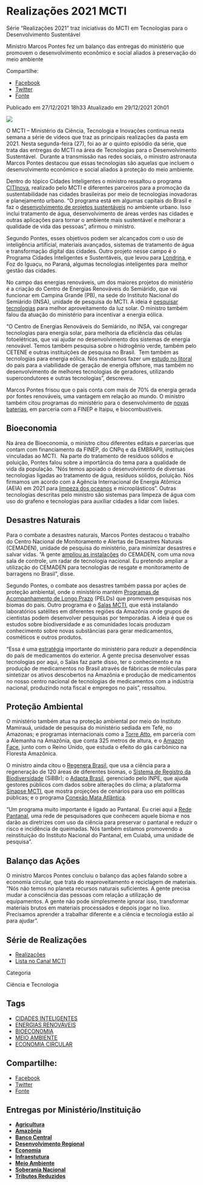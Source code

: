 
# Realizações 2021 MCTI

Série “Realizações 2021” traz iniciativas do MCTI em Tecnologias para o Desenvolvimento Sustentável

Ministro Marcos Pontes fez um balanço das entregas do ministério que promovem o desenvolvimento econômico e social aliados à preservação do meio ambiente

Compartilhe: 
 - [Facebook](http://www.facebook.com/sharer.php?u=https://www.gov.br/mcti/pt-br/acompanhe-o-mcti/noticias/2021/12/serie-201crealizacoes-2021201d-traz-iniciativas-do-mcti-em-tecnologias-para-o-desenvolvimento-sustentavel "Facebook") 
 - [Twitter](https://twitter.com/share?text=S%C3%A9rie%20%E2%80%9CRealiza%C3%A7%C3%B5es%202021%E2%80%9D%20traz%20iniciativas%20do%20MCTI%20em%20Tecnologias%20para%20o%20Desenvolvimento%20Sustent%C3%A1vel&url=https://www.gov.br/mcti/resolveuid/6fbdb3d05179412caffca39fcfa5bc93 "Twitter") 
 - [Fonte](https://www.gov.br/mcti/pt-br/acompanhe-o-mcti/noticias/2021/12/serie-201crealizacoes-2021201d-traz-iniciativas-do-mcti-em-tecnologias-para-o-desenvolvimento-sustentavel "ir para fonte")

Publicado em 27/12/2021 18h33 Atualizado em 29/12/2021 20h01

![ ](https://www.gov.br/mcti/pt-br/acompanhe-o-mcti/noticias/2021/12/serie-201crealizacoes-2021201d-traz-iniciativas-do-mcti-em-tecnologias-para-o-desenvolvimento-sustentavel/fullbanner_tec_desen_sust.png/@@images/a114e974-3020-4f11-838e-bdc1d615bcde.png)

O MCTI – Ministério da Ciência, Tecnologia e Inovações continua nesta semana a série de vídeos que traz as principais realizações da pasta em 2021. Nesta segunda-feira (27), foi ao ar o quinto episódio da série, que trata das entregas do MCTI na área de Tecnologias para o Desenvolvimento Sustentável.  Durante a transmissão nas redes sociais, o ministro astronauta Marcos Pontes destacou que essas tecnologias são aquelas que incluem o desenvolvimento econômico e social aliados à proteção do meio ambiente.  
  
Dentro do tópico Cidades Inteligentes o ministro ressaltou o programa [CITInova](https://citinova.mctic.gov.br/), realizado pelo MCTI e diferentes parceiros para a promoção da sustentabilidade nas cidades brasileiras por meio de tecnologias inovadoras e planejamento urbano. “O programa está em algumas capitais do Brasil e faz o [desenvolvimento de projetos sustentáveis](https://www.gov.br/cgcl/clima/noticias/citinova-promove-sustentabilidade-em-cidades-brasileiras) no ambiente urbano. Isso inclui tratamento de água, desenvolvimento de áreas verdes nas cidades e outras aplicações para tornar o ambiente mais sustentável e melhorar a qualidade de vida das pessoas”, afirmou o ministro.  
  
Segundo Pontes, esses objetivos podem ser alcançados com o uso de inteligência artificial, materiais avançados, sistemas de tratamento de água e transformação digital das cidades. Outro projeto nesse campo é o Programa Cidades Inteligentes e Sustentáveis, que levou para [Londrina](https://www.gov.br/mcti/pt-br/acompanhe-o-mcti/noticias/2021/09/ministro-participa-de-inauguracao-da-primeira-rua-inteligente-do-pais), e Foz do Iguaçu, no Paraná, algumas tecnologias inteligentes para  melhor gestão das cidades.  
  
No campo das energias renováveis, um dos maiores projetos do ministério é a criação do Centro de Energias Renováveis do Semiárido, que vai funcionar em Campina Grande (PB), na sede do Instituto Nacional do Semiárido (INSA), unidade de pesquisa do MCTI. A ideia é [pesquisar tecnologias](https://renovasemiarido.insa.gov.br/) para melhor aproveitamento da luz solar. O ministro também falou da atuação do ministério para incentivar a energia eólica.  
  
“O Centro de Energias Renováveis do Semiárido, no INSA, vai congregar tecnologias para energia solar, para melhoria da eficiência das células fotoelétricas, que vai ajudar no desenvolvimento dos sistemas de energia renovável. Temos também pesquisa sobre o hidrogênio verde, também pelo CETENE e outras instituições de pesquisa no Brasil.  Tem também as tecnologias para energia eólica. Nós mandamos fazer um [estudo no litoral](https://www.gov.br/06/mcti-fara-estudo-sobre-potencial-eolico-de-parte-da-costa-brasileira) do país para a viabilidade de geração de energia offshore, mas também no desenvolvimento de melhores tecnologias de geradores, utilizando supercondutores e outras tecnologias”, descreveu.  
  
Marcos Pontes frisou que o país conta com mais de 70% da energia gerada por fontes renováveis, uma vantagem em relação ao mundo. O ministro também citou programas do ministério para o desenvolvimento de [novas baterias](http://www.finep.gov.br/noticias/todas-noticias/6101-finep-marca-presenca-em-visita-tecnica-a-usina-hidreletrica-de-itaipu), em parceria com a FINEP e Itaipu, e biocombustíveis.

## Bioeconomia

Na área de Bioeconomia, o ministro citou diferentes editais e parcerias que contam com financiamento da FINEP, do CNPq e da EMBRAPII, instituições vinculadas ao MCTI.  Na parte do tratamento de resíduos sólidos e poluição, Pontes falou sobre a importância do tema para a qualidade de vida da população. “Nós temos apoiado o desenvolvimento de diversas tecnologias ligadas ao tratamento de água, resíduos sólidos, poluição. Nós firmamos um acordo com a Agência Internacional de Energia Atômica (AEIA) em 2021 para [limpeza dos oceanos](https://www.gov.br/07/mcti-e-aiea-discutem-projeto-para-reduzir-poluicao-no-mar) e microplásticos”. Outras tecnologias descritas pelo ministro são sistemas para limpeza de água com uso do grafeno e tecnologias para auxiliar cidades a lidar com lixões.  

## Desastres Naturais

Para o combate a desastres naturais, Marcos Pontes destacou o trabalho do Centro Nacional de Monitoramento e Alertas de Desastres Naturais (CEMADEN), unidade de pesquisa do ministério, para minimizar desastres e salvar vidas. “A gente [ampliou as instalações](https://www.gov.br/rede-mcti/cemaden/conteudo/noticias-cemaden/ministro-do-mcti-inaugura-novas-instalacoes-e-radar-meteorologico-no-evento-de-celebracao-aos-10-anos-do-cemaden) do CEMADEN, com uma nova sala de controle, um radar de tecnologia nacional. Eu pretendo ampliar a utilização do CEMADEN para tecnologias de resgate e monitoramento de barragens no Brasil”, disse.  
  
Segundo Pontes, o combate aos desastres também passa por ações de proteção ambiental, onde o ministério mantém [Programas de Acompanhamento de Longo Prazo](https://www.gov.br/cnpq/pt-br/acesso-a-informacao/acoes-e-programas/programas/peld) (PELDs) que promovem pesquisas nos biomas do país. Outro programa é o [Salas MCTI](https://www.gov.br/09/mcti-entrega-laboratorios-satelites-para-regiao-amazonica), que está instalando laboratórios satélites em diferentes regiões da Amazônia onde grupos de cientistas podem desenvolver pesquisas por temporadas. A ideia é que os estudos sobre biodiversidade e as comunidades locais produzam conhecimento sobre novas substâncias para gerar medicamentos, cosméticos e outros produtos.  
  
“Essa é uma [estratégia](https://www.gov.br/06/estrategia-do-ministerio-visa-transformar-pesquisas-na-area-de-remedios-em-novos-tratamentos) importante do ministério para reduzir a dependência do país de medicamentos do exterior. A gente precisa desenvolver essas tecnologias por aqui, o Salas faz parte disso, ter o conhecimento e na produção de medicamentos no Brasil através de fábricas de moléculas para sintetizar os ativos descobertos na Amazônia e produção de medicamentos no nosso centro nacional de tecnologias de medicamentos com a indústria nacional, produzindo nota fiscal e empregos no país”, ressaltou.  
  
## Proteção Ambiental

O ministério também atua na proteção ambiental por meio do Instituto Mamirauá, unidade de pesquisa do ministério sediada em Tefé, no Amazonas; e programas internacionais como a [Torre Atto](https://www.attoproject.org/pt/), em parceria com a Alemanha na Amazônia, que conta 325 metros de altura, e o [Amazon Face](https://amazonface.inpa.gov.br/), junto com o Reino Unido, que estuda o efeito do gás carbônico na Floresta Amazônica.  
  
O ministro ainda citou o [Regenera Brasil](https://www.gov.br/2020/08/iniciativa-regenera-brasil-do-mcti-vai-atuar-na-recuperacao-de-ecossistemas-nacionais), que usa a ciência para a regeneração de 120 áreas de diferentes biomas, o [Sistema de Registro da Biodiversidade](https://www.sibbr.gov.br/) (SiBBr); o [Adapta Brasil](https://adaptabrasil.mcti.gov.br/), gerenciado pelo INPE, que ajuda gestores públicos com dados sobre alterações do clima; a plataforma [Sinapse MCTI](https://www.gov.br/sirene/dados-e-ferramentas/sinapse), que mostra projeções de cenários para uso em políticas públicas; e o programa [Conexão Mata Atlântica](https://conexaomataatlantica.mctic.gov.br/cma/portal/).  
  
“Um programa muito importante é ligado ao Pantanal. Eu criei aqui a [Rede Pantanal](https://www.gov.br/10/com-apoio-do-mcti-rede-pantanal-de-pesquisa-usa-ciencia-para-mitigar-e-prevenir-incendios), uma rede de pesquisadores que conhecem aquele bioma e nos darão as diretrizes com uso da ciência para preservar o pantanal e reduzir o risco e incidência de queimadas. Nós também estamos promovendo a reinstituição do Instituto Nacional do Pantanal, em Cuiabá, uma unidade de pesquisa”.  

## Balanço das Ações

O ministro Marcos Pontes concluiu o balanço das ações falando sobre a economia circular, que trata do reaproveitamento e reciclagem de materiais. “Nós não temos no planeta recursos naturais suficientes. A gente precisa mudar a consciência das pessoas com relação a utilização de equipamentos. A gente não pode simplesmente ignorar isso, transformar materiais brutos em materiais processados e depois jogar no lixo. Precisamos aprender a trabalhar diferente e a ciência e tecnologia estão aí para ajudar”.  

## Série de Realizações

 - [Realizações](/docs/ciencia-tecnologia/serie-realizacoes)
 - [Lista no Canal MCTI](https://www.youtube.com/playlist?list=PLa8HqSGatmeQMmersmsIovNrk5R7lEh4V)

Categoria

Ciência e Tecnologia
## Tags
 - [CIDADES INTELIGENTES](https://www.gov.br/mcti/pt-br/@@search?Subject%3Alist=CIDADES%20INTELIGENTES)
 - [ENERGIAS RENOVÁVEIS](https://www.gov.br/mcti/pt-br/@@search?Subject%3Alist=ENERGIAS%20RENOV%C3%81VEIS)
 - [BIOECONOMIA](https://www.gov.br/mcti/pt-br/@@search?Subject%3Alist=BIOECONOMIA)
 - [MEIO AMBIENTE](https://www.gov.br/mcti/pt-br/@@search?Subject%3Alist=MEIO%20AMBIENTE)
 - [ECONOMIA CIRCULAR](https://www.gov.br/mcti/pt-br/@@search?Subject%3Alist=ECONOMIA%20CIRCULAR)

## Compartilhe: 
 - [Facebook](http://www.facebook.com/sharer.php?u=https://www.gov.br/mcti/pt-br/acompanhe-o-mcti/noticias/2021/12/serie-201crealizacoes-2021201d-traz-iniciativas-do-mcti-em-tecnologias-para-o-desenvolvimento-sustentavel "Facebook") 
 - [Twitter](https://twitter.com/share?text=S%C3%A9rie%20%E2%80%9CRealiza%C3%A7%C3%B5es%202021%E2%80%9D%20traz%20iniciativas%20do%20MCTI%20em%20Tecnologias%20para%20o%20Desenvolvimento%20Sustent%C3%A1vel&url=https://www.gov.br/mcti/resolveuid/6fbdb3d05179412caffca39fcfa5bc93 "Twitter") 
 - [Fonte](https://www.gov.br/mcti/pt-br/acompanhe-o-mcti/noticias/2021/12/serie-201crealizacoes-2021201d-traz-iniciativas-do-mcti-em-tecnologias-para-o-desenvolvimento-sustentavel "ir para fonte")

## Entregas por Ministério/Instituição

 - [**Agricultura**](/docs/agricultura)
 - [**Amazônia**](/docs/amazonia)
 - [**Banco Central**](/docs/economia/banco-central)
 - [**Desenvolvimento Regional**](/docs/desenvolvimento-regional/)
 - [**Economia**](/docs/economia/fatos-recentes)
 - [**Infraestutura**](/docs/infraestrutura)
 - [**Meio Ambiente**](/docs/meioambiente/)
 - [**Soberania Nacional**](/blog/2022-03-02-soberania-nacional)
 - [**Tributos Reduzidos**](../build/docs/tributos-reduzidos)
